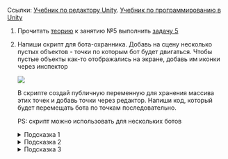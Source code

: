 Ссылки: [Учебник по редактору Unity](http://unity3d.unium.ru/). [Учебник по программированию в Unity](https://github.com/UniumGames/Lessons)

1. Прочитать [теорию](http://unity3d.unium.ru/lessons/lesson5/index.html) к занятию №5 выполнить [задачу 5](http://unity3d.unium.ru/lessons/lesson5/tasks.html#task5)

2. Напиши скрипт для бота-охранника. Добавь на сцену несколько пустых объектов - точки по которым бот будет двигаться. Чтобы пустые объекты как-то отображались на экране, добавь им иконки через инспектор

   ![](http://unity3d.unium.ru/lessons/lesson16/images/task1/race5.jpg)

   В скрипте создай публичную переменную для хранения массива этих точек и добавь точки через редактор. Напиши код, который будет перемещать бота по точкам последовательно.

   PS: скрипт можно использовать для нескольких ботов

   <details><summary>Подсказка 1</summary>

   Храни номер (индекс) точки к которой следует идти в данный момент

   </details>

   <details><summary>Подсказка 2</summary>

   Когда бот подходит к точке ближе, чем на некоторое расстояние, увеличивай индекс точки, чтобы он шел к следующей

   </details>

   <details><summary>Подсказка 3</summary>

   Когда бот дошел до последней точки, обнуляй индекс, чтобы он снова шел к первой

   </details>